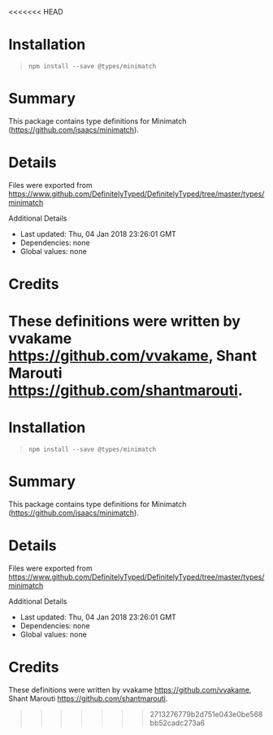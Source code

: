 <<<<<<< HEAD
# Installation
> `npm install --save @types/minimatch`

# Summary
This package contains type definitions for Minimatch (https://github.com/isaacs/minimatch).

# Details
Files were exported from https://www.github.com/DefinitelyTyped/DefinitelyTyped/tree/master/types/minimatch

Additional Details
 * Last updated: Thu, 04 Jan 2018 23:26:01 GMT
 * Dependencies: none
 * Global values: none

# Credits
These definitions were written by vvakame <https://github.com/vvakame>, Shant Marouti <https://github.com/shantmarouti>.
=======
# Installation
> `npm install --save @types/minimatch`

# Summary
This package contains type definitions for Minimatch (https://github.com/isaacs/minimatch).

# Details
Files were exported from https://www.github.com/DefinitelyTyped/DefinitelyTyped/tree/master/types/minimatch

Additional Details
 * Last updated: Thu, 04 Jan 2018 23:26:01 GMT
 * Dependencies: none
 * Global values: none

# Credits
These definitions were written by vvakame <https://github.com/vvakame>, Shant Marouti <https://github.com/shantmarouti>.
>>>>>>> 2713276779b2d751e043e0be568bb52cadc273a6
